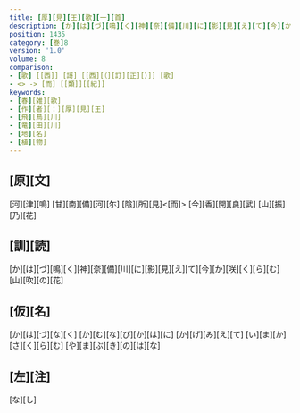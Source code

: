 ```yaml
---
title: [厚][見][王][歌][一][首]
description: [か][は][づ][鳴][く][神][奈][備][川][に][影][見][え][て][今][か][咲][く][ら][む][山][吹][の][花]
position: 1435
category: [巻]8
version: '1.0'
volume: 8
comparison:
- [歌] [[西]] [謌] [[西][（][訂][正][）]] [歌]
- <> -> [而] [[類]][[紀]]
keywords:
- [春][雑][歌]
- [作][者][：][厚][見][王]
- [飛][鳥][川]
- [竜][田][川]
- [地][名]
- [植][物]
---
```


## [原][文]

[河][津][鳴] [甘][南][備][河][尓] [陰][所][見]<[而]> [今][香][開][良][武] [山][振][乃][花]

## [訓][読]

[か][は][づ][鳴][く][神][奈][備][川][に][影][見][え][て][今][か][咲][く][ら][む][山][吹][の][花]

## [仮][名]

[か][は][づ][な][く] [か][む][な][び][か][は][に] [か][げ][み][え][て] [い][ま][か][さ][く][ら][む] [や][ま][ぶ][き][の][は][な]

## [左][注]

[な][し]
